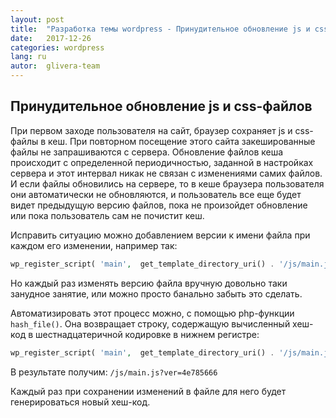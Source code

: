```yaml
---
layout: post
title:  "Разработка темы wordpress - Принудительное обновление js и css-файлов"
date:   2017-12-26
categories: wordpress
lang: ru
autor:  glivera-team
---
```


## Принудительное обновление js и css-файлов

При первом заходе пользователя на сайт, браузер сохраняет js и css-файлы в кеш. При повторном посещение этого сайта закешированные файлы не запрашиваются с сервера. Обновление файлов кеша происходит с определенной периодичностью, заданной в настройках сервера и этот интервал никак не связан с изменениями самих файлов. И если файлы обновились на сервере, то в кеше браузера пользователя они автоматически не обновляются, и пользователь все еще будет видет предыдущую версию файлов, пока не произойдет обновление или пока пользователь сам не почистит кеш.

Исправить ситуацию можно добавлением версии к имени файла при каждом его изменении, например так:

```php
wp_register_script( 'main',  get_template_directory_uri() . '/js/main.js', array(), '1.0.0', true );
```

Но каждый раз изменять версию файла вручную довольно таки занудное занятие, или можно просто банально забыть это сделать.

Автоматизировать этот процесс можно, с помощью php-функции ``hash_file()``. Она возвращает строку, содержащую вычисленный хеш-код в шестнадцатеричной кодировке в нижнем регистре:

```php
wp_register_script( 'main',  get_template_directory_uri() . '/js/main.js', array(), hash_file( ‘crc32’, get_template_directory_uri() . '/js/main.js' ), true );
```

В результате получим: ``/js/main.js?ver=4e785666``

Каждый раз при сохранении изменений в файле для него будет генерироваться новый хеш-код.
